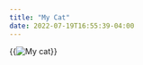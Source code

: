 ```yaml
---
title: "My Cat"
date: 2022-07-19T16:55:39-04:00
---
```


{{<img src="/img/cat.webp" caption="This is my cat, Twilight." alt="My cat">}}

